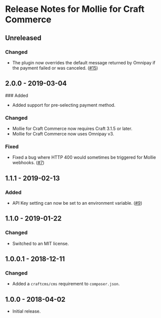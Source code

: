 # Release Notes for Mollie for Craft Commerce

## Unreleased

### Changed
- The plugin now overrides the default message returned by Omnipay if the payment failed or was canceled. ([#15](https://github.com/craftcms/commerce-mollie/issues/15))

## 2.0.0 - 2019-03-04

### Added
- Added support for pre-selecting payment method.

### Changed
- Mollie for Craft Commerce now requires Craft 3.1.5 or later.
- Mollie for Craft Commerce now uses Omnipay v3.

### Fixed
- Fixed a bug where HTTP 400 would sometimes be triggered for Mollie webhooks. ([#7](https://github.com/craftcms/commerce-mollie/issues/7))

## 1.1.1 - 2019-02-13

### Added
- API Key setting can now be set to an environment variable. ([#9](https://github.com/craftcms/commerce-mollie/issues/9))

## 1.1.0 - 2019-01-22

### Changed
- Switched to an MIT license.

## 1.0.0.1 - 2018-12-11

### Changed
- Added a `craftcms/cms` requirement to `composer.json`.

## 1.0.0 - 2018-04-02

- Initial release.
